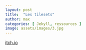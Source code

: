 ```yaml
---
layout: post
title:  "Les tilesets"
author: max
categories: [ Jekyll, ressources ]
image: assets/images/3.jpg
---
```


<a class="nav-link highlight" target="blank" href="[https://itch.io/](https://itch.io/)">itch.io</a>




<!--stackedit_data:
eyJoaXN0b3J5IjpbMTE2NzAzMzkxOCwyMTQ1NDYzNTMxXX0=
-->